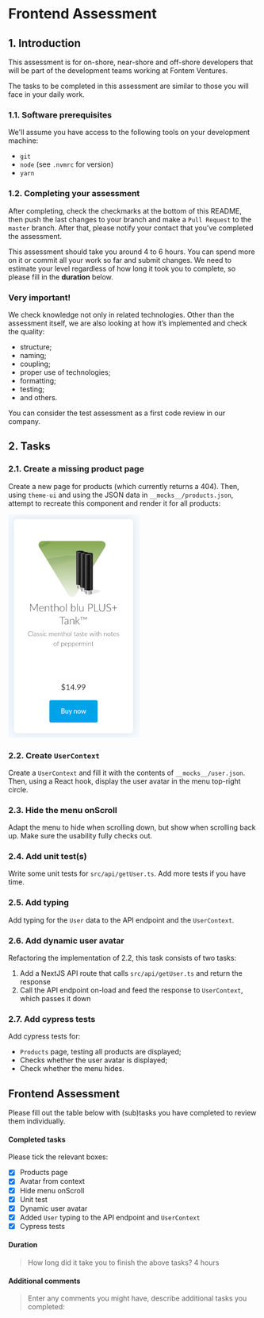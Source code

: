 # Frontend Assessment

## 1. Introduction

This assessment is for on-shore, near-shore and off-shore developers that will be part of the development teams working at Fontem Ventures.

The tasks to be completed in this assessment are similar to those you will face in your daily work.

### 1.1. Software prerequisites

We'll assume you have access to the following tools on your development machine:

- `git`
- `node` (see `.nvmrc` for version)
- `yarn`

### 1.2. Completing your assessment

After completing, check the checkmarks at the bottom of this README, then push the last changes to your branch and make a `Pull Request` to the `master` branch. After that, please notify your contact that you've completed the assessment.

This assessment should take you around 4 to 6 hours. You can spend more on it or commit all your work so far and submit changes. We need to estimate your level regardless of how long it took you to complete, so please fill in the **duration** below.

### Very important!

We check knowledge not only in related technologies. Other than the assessment itself, we are also looking at how it’s implemented and check the quality:

- structure;
- naming;
- coupling;
- proper use of technologies;
- formatting;
- testing;
- and others.

You can consider the test assessment as a first code review in our company.

## 2. Tasks

### 2.1. Create a missing product page

Create a new page for products (which currently returns a 404). Then, using `theme-ui` and using the JSON data in `__mocks__/products.json`, attempt to recreate this component and render it for all products:

![img](public/mentholBluPlusTank.png)

### 2.2. Create `UserContext`

Create a `UserContext` and fill it with the contents of `__mocks__/user.json`. Then, using a React hook, display the user avatar in the menu top-right circle.

### 2.3. Hide the menu onScroll

Adapt the menu to hide when scrolling down, but show when scrolling back up. Make sure the usability fully checks out.

### 2.4. Add unit test(s)

Write some unit tests for `src/api/getUser.ts`. Add more tests if you have time.

### 2.5. Add typing

Add typing for the `User` data to the API endpoint and the `UserContext`.

### 2.6. Add dynamic user avatar

Refactoring the implementation of 2.2, this task consists of two tasks:

1. Add a NextJS API route that calls `src/api/getUser.ts` and return the response
2. Call the API endpoint on-load and feed the response to `UserContext`, which passes it down

### 2.7. Add cypress tests

Add cypress tests for:

- `Products` page, testing all products are displayed;
- Checks whether the user avatar is displayed;
- Check whether the menu hides.

## Frontend Assessment

Please fill out the table below with (sub)tasks you have completed to review them individually.

#### Completed tasks

Please tick the relevant boxes:

- [X] Products page
- [X] Avatar from context
- [X] Hide menu onScroll
- [X] Unit test
- [X] Dynamic user avatar
- [X] Added `User` typing to the API endpoint and `UserContext`
- [X] Cypress tests

#### Duration

> How long did it take you to finish the above tasks?
4 hours

#### Additional comments

> Enter any comments you might have, describe additional tasks you completed:
